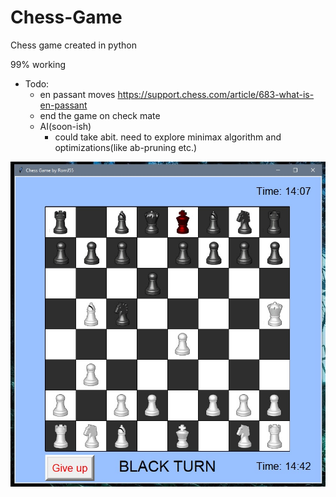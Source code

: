 # Chess-Game
Chess game created in python

99% working
- Todo:
  - en passant moves https://support.chess.com/article/683-what-is-en-passant
  - end the game on check mate
  - AI(soon-ish) 
    - could take abit. need to explore minimax algorithm and optimizations(like ab-pruning etc.)

![Start_screen](assets/001.jpg "Start_screen")
